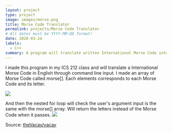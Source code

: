 ```yaml
---
layout: project
type: project
image: images/morse.png
title: Morse Code Translator
permalink: projects/Morse Code Translator
# All dates must be YYYY-MM-DD format!
date: 2020-03-24
labels:
  - C++
summary: A program will translate written International Morse Code into an English phrase.
---
```



I made this program in my ICS 212 class and will translate a International Morse Code in English through command line input. 
I made an array of Morse Code called morse[]. Each elements corresponds to each Morse Code and its letter.
 
 <img class="ui medium right floated rounded image" src="../morse code array.png">
 
And then the nested for loop will check the user's argument input is the same with the morse[] array. Will return the letters instead of the Morse Code when it passes.
 <img class="ui medium right floated rounded image" src="../morse code loop.png">
 
 
 
Source: <a href="https://github.com/theVacay/vacay"><i class="large github icon"></i>theVacay/vacay</a>
